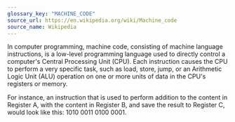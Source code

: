 ```yaml
---
glossary_key: "MACHINE_CODE"
source_url: https://en.wikipedia.org/wiki/Machine_code
source_name: Wikipedia
---
```


In computer programming, machine code, consisting of machine language instructions, is a low-level programming language used to directly control a computer's Central Processing Unit (CPU). Each instruction causes the CPU to perform a very specific task, such as load, store, jump, or an Arithmetic Logic Unit (ALU) operation on one or more units of data in the CPU's registers or memory.

For instance, an instruction that is used to perform addition to the content in Register A, with the content in Register B, and save the result to Register C, would look like this: 1010 0011 0100 0001.
